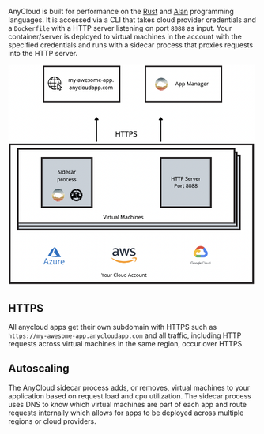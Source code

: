 AnyCloud is built for performance on the [Rust](https://rust-lang.org) and [Alan](https://alan-lang.org) programming languages. It is accessed via a CLI that takes cloud provider credentials and a `Dockerfile` with a HTTP server listening on port `8088` as input. Your container/server is deployed to virtual machines in the account with the specified credentials and runs with a sidecar process that proxies requests into the HTTP server. 


<img src="../assets/architecture.png" width=500 />

## HTTPS

All anycloud apps get their own subdomain with HTTPS such as `https://my-awesome-app.anycloudapp.com` and all traffic, including HTTP requests across virtual machines in the same region, occur over HTTPS. 

## Autoscaling

The AnyCloud sidecar process adds, or removes, virtual machines to your application based on request load and cpu utilization. The sidecar process uses DNS to know which virtual machines are part of each app and route requests internally which allows for apps to be deployed across multiple regions or cloud providers.
